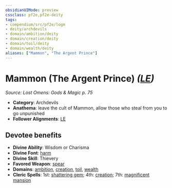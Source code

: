 ```yaml
---
obsidianUIMode: preview
cssclass: pf2e,pf2e-deity
tags:
- compendium/src/pf2e/logm
- deity/archdevils
- domain/ambition/deity
- domain/creation/deity
- domain/toil/deity
- domain/wealth/deity
aliases: ["Mammon", "The Argent Prince"]
---
```

# Mammon (The Argent Prince) *([LE](../../../Rules/traits/lawful-evil-b1.md))*  
*Source: Lost Omens: Gods & Magic p. 75*  

- **Category**: Archdevils
- **Anathema**: leave the cult of Mammon, allow those who steal from you to go unpunished
- **Follower Alignments**: [LE](../../../Rules/traits/lawful-evil-b1.md)

## Devotee benefits

- **Divine Ability**: Wisdom or Charisma
- **Divine Font**: [harm](../../spells/harm.md)
- **Divine Skill**: Thievery
- **Favored Weapon**: [spear](../../equipment/items/spear.md)
- **Domains**: [ambition](../domains.md#Ambition), [creation](../domains.md#Creation), [toil](../domains.md#Toil), [wealth](../domains.md#Wealth)
- **Cleric Spells**: 1st: [shattering gem](../../spells/shattering-gem-logm.md); 4th: [creation](../../spells/creation.md); 7th: [magnificent mansion](../../spells/magnificent-mansion.md)